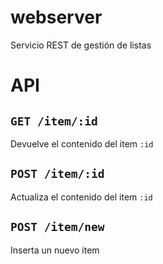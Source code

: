 # webserver

Servicio REST de gestión de listas

# API

## `GET /item/:id`

Devuelve el contenido del item `:id`

## `POST /item/:id`

Actualiza el contenido del item `:id`

## `POST /item/new`

Inserta un nuevo item
